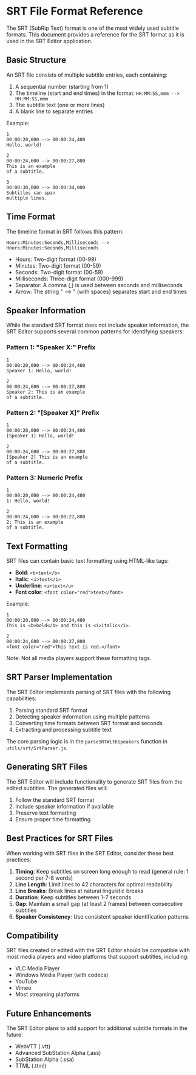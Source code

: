 # SRT File Format Reference

The SRT (SubRip Text) format is one of the most widely used subtitle formats. This document provides a reference for the SRT format as it is used in the SRT Editor application.

## Basic Structure

An SRT file consists of multiple subtitle entries, each containing:

1. A sequential number (starting from 1)
2. The timeline (start and end times) in the format: `HH:MM:SS,mmm --> HH:MM:SS,mmm`
3. The subtitle text (one or more lines)
4. A blank line to separate entries

Example:

```
1
00:00:20,000 --> 00:00:24,400
Hello, world!

2
00:00:24,600 --> 00:00:27,800
This is an example
of a subtitle.

3
00:00:30,000 --> 00:00:34,000
Subtitles can span
multiple lines.
```

## Time Format

The timeline format in SRT follows this pattern:

```
Hours:Minutes:Seconds,Milliseconds --> Hours:Minutes:Seconds,Milliseconds
```

- Hours: Two-digit format (00-99)
- Minutes: Two-digit format (00-59)
- Seconds: Two-digit format (00-59)
- Milliseconds: Three-digit format (000-999)
- Separator: A comma (,) is used between seconds and milliseconds
- Arrow: The string " --> " (with spaces) separates start and end times

## Speaker Information

While the standard SRT format does not include speaker information, the SRT Editor supports several common patterns for identifying speakers:

### Pattern 1: "Speaker X:" Prefix

```
1
00:00:20,000 --> 00:00:24,400
Speaker 1: Hello, world!

2
00:00:24,600 --> 00:00:27,800
Speaker 2: This is an example
of a subtitle.
```

### Pattern 2: "[Speaker X]" Prefix

```
1
00:00:20,000 --> 00:00:24,400
[Speaker 1] Hello, world!

2
00:00:24,600 --> 00:00:27,800
[Speaker 2] This is an example
of a subtitle.
```

### Pattern 3: Numeric Prefix

```
1
00:00:20,000 --> 00:00:24,400
1: Hello, world!

2
00:00:24,600 --> 00:00:27,800
2: This is an example
of a subtitle.
```

## Text Formatting

SRT files can contain basic text formatting using HTML-like tags:

- **Bold**: `<b>text</b>`
- **Italic**: `<i>text</i>`
- **Underline**: `<u>text</u>`
- **Font color**: `<font color="red">text</font>`

Example:

```
1
00:00:20,000 --> 00:00:24,400
This is <b>bold</b> and this is <i>italic</i>.

2
00:00:24,600 --> 00:00:27,800
<font color="red">This text is red.</font>
```

Note: Not all media players support these formatting tags.

## SRT Parser Implementation

The SRT Editor implements parsing of SRT files with the following capabilities:

1. Parsing standard SRT format
2. Detecting speaker information using multiple patterns
3. Converting time formats between SRT format and seconds
4. Extracting and processing subtitle text

The core parsing logic is in the `parseSRTWithSpeakers` function in `utils/srt/SrtParser.js`.

## Generating SRT Files

The SRT Editor will include functionality to generate SRT files from the edited subtitles. The generated files will:

1. Follow the standard SRT format
2. Include speaker information if available
3. Preserve text formatting
4. Ensure proper time formatting

## Best Practices for SRT Files

When working with SRT files in the SRT Editor, consider these best practices:

1. **Timing**: Keep subtitles on screen long enough to read (general rule: 1 second per 7-8 words)
2. **Line Length**: Limit lines to 42 characters for optimal readability
3. **Line Breaks**: Break lines at natural linguistic breaks
4. **Duration**: Keep subtitles between 1-7 seconds
5. **Gap**: Maintain a small gap (at least 2 frames) between consecutive subtitles
6. **Speaker Consistency**: Use consistent speaker identification patterns

## Compatibility

SRT files created or edited with the SRT Editor should be compatible with most media players and video platforms that support subtitles, including:

- VLC Media Player
- Windows Media Player (with codecs)
- YouTube
- Vimeo
- Most streaming platforms

## Future Enhancements

The SRT Editor plans to add support for additional subtitle formats in the future:

- WebVTT (.vtt)
- Advanced SubStation Alpha (.ass)
- SubStation Alpha (.ssa)
- TTML (.ttml)
